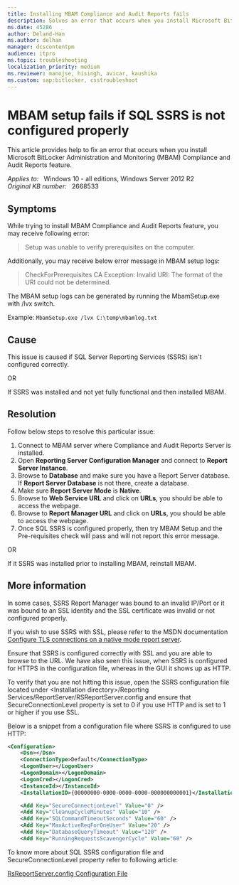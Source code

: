 ```yaml
---
title: Installing MBAM Compliance and Audit Reports fails
description: Solves an error that occurs when you install Microsoft BitLocker Administration and Monitoring (MBAM) Compliance and Audit Reports feature.
ms.date: 45286
author: Deland-Han
ms.author: delhan
manager: dcscontentpm
audience: itpro
ms.topic: troubleshooting
localization_priority: medium
ms.reviewer: manojse, hisingh, avicar, kaushika
ms.custom: sap:bitlocker, csstroubleshoot
---
```

# MBAM setup fails if SQL SSRS is not configured properly

This article provides help to fix an error that occurs when you install Microsoft BitLocker Administration and Monitoring (MBAM) Compliance and Audit Reports feature.

_Applies to:_ &nbsp; Windows 10 - all editions, Windows Server 2012 R2  
_Original KB number:_ &nbsp; 2668533

## Symptoms

While trying to install MBAM Compliance and Audit Reports feature, you may receive following error:

> Setup was unable to verify prerequisites on the computer.

Additionally, you may receive below error message in MBAM setup logs:

> CheckForPrerequisites CA Exception: Invalid URI: The format of the URI could not be determined.

The MBAM setup logs can be generated by running the MbamSetup.exe with /lvx switch.

Example: `MbamSetup.exe /lvx C:\temp\mbamlog.txt`

## Cause

This issue is caused if SQL Server Reporting Services (SSRS) isn't configured correctly.

OR

If SSRS was installed and not yet fully functional and then installed MBAM.

## Resolution

Follow below steps to resolve this particular issue:

1. Connect to MBAM server where Compliance and Audit Reports Server is installed.
2. Open **Reporting Server Configuration Manager** and connect to **Report Server Instance**.
3. Browse to **Database** and make sure you have a Report Server database. If **Report Server Database** is not there, create a database.
4. Make sure **Report Server Mode** is **Native**.
5. Browse to **Web Service URL** and click on **URLs**, you should be able to access the webpage.
6. Browse to **Report Manager URL** and click on **URLs**, you should be able to access the webpage.
7. Once SQL SSRS is configured properly, then try MBAM Setup and the Pre-requisites check will pass and will not report this error message.

OR

If it SSRS was installed prior to installing MBAM, reinstall MBAM.

## More information

In some cases, SSRS Report Manager was bound to an invalid IP/Port or it was bound to an SSL identity and the SSL certificate was invalid or not configured properly.

If you wish to use SSRS with SSL, please refer to the MSDN documentation [Configure TLS connections on a native mode report server](/sql/reporting-services/security/configure-ssl-connections-on-a-native-mode-report-server).

Ensure that SSRS is configured correctly with SSL and you are able to browse to the URL.
We have also seen this issue, when SSRS is configured for HTTPS in the configuration file, whereas in the GUI it shows up as HTTP.

To verify that you are not hitting this issue, open the SSRS configuration file located under
\<Installation directory>/Reporting Services/ReportServer/RSReportServer.config and ensure that SecureConnectionLevel property is set to 0 if you use HTTP and is set to 1 or higher if you use SSL.

Below is a snippet from a configuration file where SSRS is configured to use HTTP:

```xml
<Configuration>  
    <Dsn></Dsn>  
    <ConnectionType>Default</ConnectionType>  
    <LogonUser></LogonUser>  
    <LogonDomain></LogonDomain>  
    <LogonCred></LogonCred>  
    <InstanceId></InstanceId>  
    <InstallationID>{00000000-0000-0000-0000-000000000001}</InstallationID>  

    <Add Key="SecureConnectionLevel" Value="0" />  
    <Add Key="CleanupCycleMinutes" Value="10" />  
    <Add Key="SQLCommandTimeoutSeconds" Value="60" />  
    <Add Key="MaxActiveReqForOneUser" Value="20" />  
    <Add Key="DatabaseQueryTimeout" Value="120" />
    <Add Key="RunningRequestsScavengerCycle" Value="60" />  
```

To know more about SQL SSRS configuration file and SecureConnectionLevel property refer to following article:

[RsReportServer.config Configuration File](/sql/reporting-services/report-server/rsreportserver-config-configuration-file)
